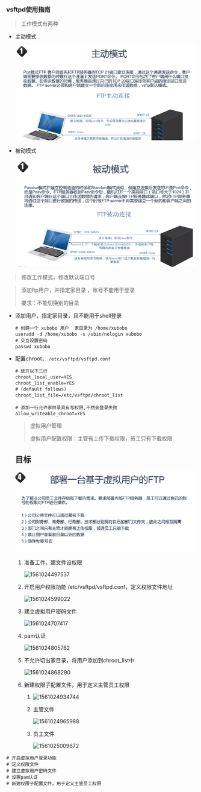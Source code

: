 ### vsftpd使用指南

> 工作模式有两种

- 主动模式

  ![1560916512108](img/1560916512108.png)

- 被动模式

  ![1560932355174](img/1560932355174.png)

> 修改工作模式，修改默认端口号

> 添加ftp用户，并指定家目录 ，账号不能用于登录
>
> 要求：不能切换别的目录

- 添加用户，指定家目录，且不能用于shell登录

  ```shell
  # 创建一个 xubobo 用户  家目录为 /home/xubobo
  useradd -d /home/xubobo -s /sbin/nologin xubobo
  # 交互设置密码
  passwd xubobo
  ```

  

- 配置chroot， `/etc/vsftpd/vsftpd.conf`

  ```shell
  # 放开以下三行
  chroot_local_user=YES
  chroot_list_enable=YES
  # (default follows)
  chroot_list_file=/etc/vsftpd/chroot_list
  
  # 添加一行允许家目录具有写权限,不然会登录失败
  allow_writeable_chroot=YES
  
  ```

  > 虚拟用户管理
  >
  > 虚拟用户配置权限：主管有上传下载权限，员工只有下载权限
  
  
  
  ## 目标
  
  ![1561024421675](img/1561024421675.png)
  
  1. 准备工作，建文件设权限
  
     ![1561024497537](F:\xujianbo\xuStudy\img\1561024497537.png)
  
  2. 开启用户权限功能 /etc/vsftpd/vsftpd.conf，定义权限文件地址
  
     ![1561024599022](F:\xujianbo\xuStudy\img\1561024599022.png)
  
  3. 建立虚拟用户密码文件
  
     ![1561024707417](F:\xujianbo\xuStudy\img\1561024707417.png)
  
  4. pam认证
  
     ![1561024805762](F:\xujianbo\xuStudy\img\1561024805762.png)
  
  5. 不允许切出家目录，将用户添加到chroot_list中
  
     ![1561024868290](F:\xujianbo\xuStudy\img\1561024868290.png)
  
  6. 新建权限子配置文件，用于定义主管员工权限
  
     1. ![1561024934744](F:\xujianbo\xuStudy\img\1561024934744.png)
  
     2. 主管文件
  
        ![1561024965988](F:\xujianbo\xuStudy\img\1561024965988.png)
  
     3. 员工文件
  
        ![1561025009672](F:\xujianbo\xuStudy\img\1561025009672.png)

```shell
# 开启虚拟用户登录功能
# 定义权限文件
# 建立虚拟用户密码文件
# 设置pam认证
# 新建权限子配置文件，用于定义主管员工权限
```


